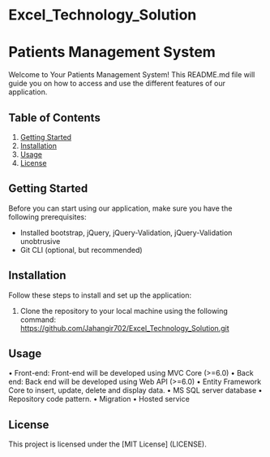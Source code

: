 # Excel_Technology_Solution
# Patients Management System 

Welcome to Your Patients Management System! This README.md file will guide you on how to access and use the different features of our application.

## Table of Contents

1. [Getting Started](#getting-started)
2. [Installation](#installation)
3. [Usage](#usage)
5. [License](#license)

## Getting Started

Before you can start using our application, make sure you have the following prerequisites:

- Installed bootstrap, jQuery, jQuery-Validation, jQuery-Validation unobtrusive
- Git CLI (optional, but recommended)

## Installation

Follow these steps to install and set up the application:

1.	Clone the repository to your local machine using the following command:
https://github.com/Jahangir702/Excel_Technology_Solution.git

## Usage 
•	Front-end: Front-end will be developed using MVC Core (>=6.0) 
•	Back end: Back end will be developed using Web API (>=6.0) 
•	Entity Framework Core to insert, update, delete and display data. 
•	MS SQL server database 
•	Repository code pattern.
•	Migration
•	Hosted service

## License 
This project is licensed under the [MIT License] (LICENSE).
